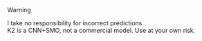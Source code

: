 > [!WARNING]
> I take no responsibility for incorrect predictions.  
> K2 is a CNN+SMO, not a commercial model.
> Use at your own risk.